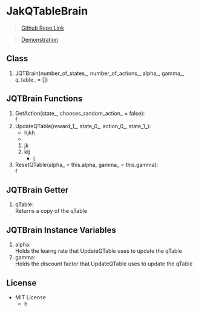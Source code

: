 # JakQTableBrain
> [Github Repo Link](https://github.com/Stephen-Baxter/QTableBrain)

> [Demonstration](https://stephen-baxter.github.io/#AI_DEMONSTRATION_PAGE_)
## Class
1. JQTBrain(number_of_states_, number_of_actions_, alpha_, gamma_, q_table_ = [])

## JQTBrain Functions
1. GetAction(state_, chooses_random_action_ = false):  
   f
3. UpdateQTable(reward_1_, state_0_, action_0_, state_1_):  
   - hjkh
   - 
   1. jk
   2. klj
      - j
4. ResetQTable(alpha_ = this.alpha, gamma_ = this.gamma):  
   f

## JQTBrain Getter
1. qTable:  
   Returns a copy of the qTable

## JQTBrain Instance Variables
1. alpha:  
   Holds the learng rate that UpdateQTable uses to update the qTable
4. gamma:  
   Holds the discount factor that UpdateQTable uses to update the qTable

## License
- MIT License
  - h
